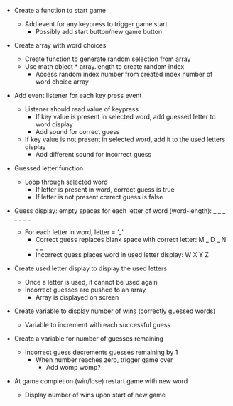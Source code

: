 - Create a function to start game

  - Add event for any keypress to trigger game start
    - Possibly add start button/new game button

- Create array with word choices

  - Create function to generate random selection from array
  - Use math object \* array.length to create random index
    - Access random index number from created index number of word choice array

- Add event listener for each key press event

  - Listener should read value of keypress
    - If key value is present in selected word, add guessed letter to word display
    - Add sound for correct guess
  - If key value is not present in selected word, add it to the used letters display
    - Add different sound for incorrect guess

- Guessed letter function

  - Loop through selected word
    - If letter is present in word, correct guess is true
    - If letter is not present correct guess is false

- Guess display: empty spaces for each letter of word (word-length): \_ \_ \_ \_ \_ \_ \_

  - For each letter in word, letter = ‘\_’
    - Correct guess replaces blank space with correct letter: M _ D _ N \_ \_
    - Incorrect guess places word in used letter display: W X Y Z

- Create used letter display to display the used letters

  - Once a letter is used, it cannot be used again
  - Incorrect guesses are pushed to an array
    - Array is displayed on screen

- Create variable to display number of wins (correctly guessed words)

  - Variable to increment with each successful guess

- Create a variable for number of guesses remaining

  - Incorrect guess decrements guesses remaining by 1
    - When number reaches zero, trigger game over
      - Add womp womp?

- At game completion (win/lose) restart game with new word
  - Display number of wins upon start of new game
